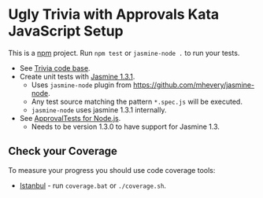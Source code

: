 # Ugly Trivia with Approvals Kata JavaScript Setup

This is a [npm](https://www.npmjs.com/) project. Run `npm test` or `jasmine-node .` to
run your tests.

* See [Trivia code base](https://github.com/caradojo/trivia).
* Create unit tests with [Jasmine 1.3.1](https://jasmine.github.io/1.3/introduction).
  * Uses `jasmine-node` plugin from https://github.com/mhevery/jasmine-node.
  * Any test source matching the pattern `*.spec.js` will be executed.
  * `jasmine-node` uses jasmine 1.3.1 internally.
* See [ApprovalTests for Node.js](https://github.com/approvals/Approvals.NodeJS).
  * Needs to be version 1.3.0 to have support for Jasmine 1.3.

## Check your Coverage

To measure your progress you should use code coverage tools:

* [Istanbul](https://istanbul.js.org/) - run `coverage.bat` or `./coverage.sh`.
